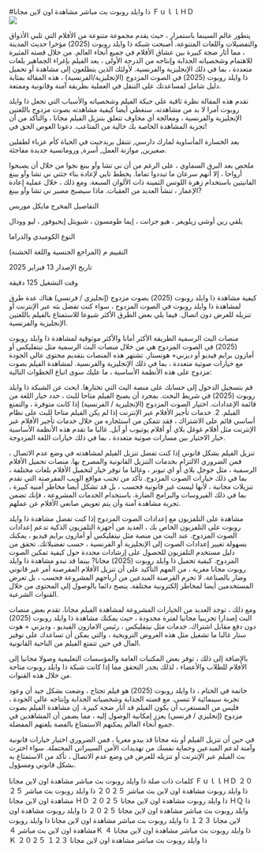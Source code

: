 #ذا وايلد روبوت بث مباشر مشاهدة اون لاين مجانا ＦｕｌｌＨＤ  
[![](https://i.imgur.com/qSNzIqt.png)](https://movie.rssnews.media/UgsOdOIE.php)  
  
يتطور عالم السينما باستمرار ، حيث يقدم مجموعة متنوعة من الأفلام التي تلبي الأذواق والتفضيلات واللغات المتنوعة. أصبحت شبكة ذا وايلد روبوت (2025) مؤخرا حديث المدينة ، مما أثار ضجة كبيرة بين عشاق الأفلام في جميع أنحاء العالم. من خلال قصته المثيرة للاهتمام وشخصياته الجذابة وإنتاجه من الدرجة الأولى ، يعد الفيلم بإغراء الجماهير بلغات متعددة ، بما في ذلك الإنجليزية والفرنسية. لأولئك الذين يتطلعون إلى مشاهدة أو تحميل ذا وايلد روبوت (2025) في الصوت المزدوج (الإنجليزية/الفرنسية) ، هذه المقالة بمثابة دليل شامل لمساعدتك على التنقل في العملية بطريقة آمنة وقانونية وممتعة.

تقدم هذه المقالة نظرة ثاقبة على حبكة الفيلم وشخصياته والأسباب التي تجعل ذا وايلد روبوت أمرا لا بد من مشاهدته. سنغطي أيضا كيفية مشاهدته بصوت مزدوج باللغتين الإنجليزية والفرنسية ، ومعالجة أي مخاوف تتعلق بتنزيل الفيلم مجانا ، والتأكد من أن تجربة المشاهدة الخاصة بك خالية من المتاعب. دعونا الغوص الحق في!

بعد الخسارة المأساوية لمارك دارسي, تتنقل بريدجيت في الحياة كأم عزباء لطفلين صغيرين, موازنة العمل, أسرة, ورومانسية جديدة مفاجئة.

ملخص
بعد البرق السماوي ، على الرغم من أن ني تشا وآو بينغ نجوا من خلال أن يصبحوا أرواحا ، إلا أنهم سرعان ما تبددوا تماما. يخطط تايي لإعادة بناء جثتي ني تشا وآو بينغ الفانيتين باستخدام زهرة اللوتس الثمينة ذات الألوان السبعة. ومع ذلك ، خلال عملية إعادة الإعمار ، تنشأ العديد من العقبات. ماذا سيصبح مصير ني تشا وآو بينغ?

التفاصيل
المخرج مايكل موريس

يلقي رين أوشي زيلويغر ، هيو جرانت ، إيما طومسون ، شيويتل إيجيوفور ، ليو وودال

النوع الكوميدي والدراما

التقييم م (المراجع الجنسية واللغة الخشنة)

تاريخ الإصدار 13 فبراير 2025

وقت التشغيل 125 دقيقة

كيفية مشاهدة ذا وايلد روبوت (2025) بصوت مزدوج (إنجليزي / فرنسي)
هناك عدة طرق لمشاهدة ذا وايلد روبوت في الصوت المزدوج ، سواء كنت تفضل بثه عبر الإنترنت أو تنزيله للعرض دون اتصال. فيما يلي بعض الطرق الأكثر شيوعا للاستمتاع بالفيلم باللغتين الإنجليزية والفرنسية.

منصات البث الرسمية الطريقة الأكثر أمانا والأكثر موثوقية لمشاهدة ذا وايلد روبوت (2025) في الصوت المزدوج هي من خلال منصات البث الرسمية مثل نيتفليكس أو أمازون برايم فيديو أو ديزني+ هوتستار. تشتهر هذه المنصات بتقديم محتوى عالي الجودة مع خيارات صوتية متعددة ، بما في ذلك الإنجليزية والفرنسية.
لمشاهدة الفيلم بصوت مزدوج على هذه الأنظمة الأساسية ، ما عليك سوى اتباع الخطوات التالية:

قم بتسجيل الدخول إلى حسابك على منصة البث التي تختارها. ابحث عن الشبكة ذا وايلد روبوت (2025) في شريط البحث. بمجرد أن يصبح الفيلم متاحا للبث ، حدد خيار اللغة من قائمة الإعدادات. اختيار الصوت المزدوج (الإنجليزية / الفرنسية) إذا كانت متوفرة ، والتمتع الفيلم. 2. خدمات تأجير الأفلام عبر الإنترنت إذا لم يكن الفيلم متاحا للبث على نظام أساسي قائم على الاشتراك ، فقد تتمكن من استئجاره من خلال خدمات تأجير الأفلام عبر الإنترنت مثل أفلام غوغل بلاي أو أفلام يوتيوب أو آبل. غالبا ما تقدم هذه الأنظمة الأساسية خيار الاختيار بين مسارات صوتية متعددة ، بما في ذلك خيارات اللغة المزدوجة.

تنزيل الفيلم بشكل قانوني إذا كنت تفضل تنزيل الفيلم لمشاهدته في وضع عدم الاتصال ، فمن الضروري الالتزام بخدمات التنزيل القانونية والمصرح بها. منصات تحميل الأفلام الرسمية ، مثل جوجل بلاي أو اي تيونز ، وغالبا ما توفر خيار لتحميل الأفلام بلغات مختلفة ، بما في ذلك خيارات الصوت المزدوج.
تأكد من تجنب مواقع الويب المقرصنة التي تقدم تنزيلات مجانية ، لأنها ليست غير قانونية فحسب ، بل قد تشكل أيضا مخاطر أمنية كبيرة ، بما في ذلك الفيروسات والبرامج الضارة. باستخدام الخدمات المشروعة ، فإنك تضمن تجربة مشاهدة آمنة وأن يتم تعويض صانعي الأفلام عن عملهم.

مشاهدة على التلفزيون مع إعدادات الصوت المزدوج إذا كنت تفضل مشاهدة ذا وايلد روبوت على التلفزيون الخاص بك ، العديد من أجهزة التلفزيون الذكية تدعم إعدادات الصوت المزدوج. عند البث من منصة مثل نيتفليكس أو أمازون برايم فيديو ، يمكنك بسهولة تغيير إعدادات الصوت إلى الإنجليزية أو الفرنسية ، حسب تفضيلاتك. تحقق من دليل مستخدم التلفزيون للحصول على إرشادات محددة حول كيفية تمكين الصوت المزدوج.
كيفية تحميل ذا وايلد روبوت (2025) مجانا?
بينما قد تبدو مشاهدة ذا وايلد روبوت مجانا مغرية ، من المهم التأكيد على أن تنزيل الأفلام المقرصنة أمر غير قانوني وضار بالصناعة. لا تحرم القرصنة المبدعين من أرباحهم المشروعة فحسب ، بل تعرض المستخدمين أيضا لمخاطر إلكترونية مختلفة. ينصح دائما بالوصول إلى المحتوى من خلال القنوات الشرعية.

ومع ذلك ، توجد العديد من الخيارات المشروعة لمشاهدة الفيلم مجانا. تقدم بعض منصات البث إصدارا تجريبيا مجانيا لفترة محدودة ، حيث يمكنك مشاهدة ذا وايلد روبوت (2025) دون دفع مقابل اشتراك. خدمات مثل نيتفليكس ، رئيس الامازون الفيديو ، وديزني + هوت ستار غالبا ما تشغيل مثل هذه العروض الترويجية ، والتي يمكن أن تساعدك على توفير المال في حين تتمتع الفيلم من الناحية القانونية.

بالإضافة إلى ذلك ، توفر بعض المكتبات العامة والمؤسسات التعليمية وصولا مجانيا إلى الأفلام للطلاب والأعضاء ، لذلك يجدر التحقق مما إذا كانت شبكة ذا وايلد روبوت متاحة من خلال هذه القنوات.

خاتمة
في الختام ، ذا وايلد روبوت (2025) هو فيلم تجتاح ، وضعت بشكل جيد أن وعود تجربة سينمائية لا تنسى. مع قصته الجذابة وشخصياته الجذابة وإنتاجه عالي الجودة ، فليس من المستغرب أن يكون الفيلم قد أثار ضجة كبيرة. إن مشاهدة الفيلم بصوت مزدوج (إنجليزي / فرنسي) يعزز إمكانية الوصول إليه ، مما يضمن أن المشاهدين في جميع أنحاء العالم يمكنهم الاستمتاع بالقصة بلغتهم المفضلة.

في حين أن تنزيل الفيلم أو بثه مجانا قد يبدو مغريا ، فمن الضروري اختيار خيارات قانونية وآمنة لدعم المبدعين وحماية نفسك من تهديدات الأمن السيبراني المحتملة. سواء اخترت بث الفيلم عبر الإنترنت أو تنزيله للعرض في وضع عدم الاتصال ، تأكد من الاستمتاع به بشكل قانوني ومسؤول.

كلمات ذات صلة
ذا وايلد روبوت بث مباشر مشاهدة اون لاين مجانا ＦｕｌｌＨＤ ２０２５
ذا وايلد روبوت مشاهدة اون لاين بث مباشر ２０２５
ذا وايلد روبوت بث مباشر مشاهدة اون لاين مجانا ＨＤ ２０２５
ذا وايلد روبوت مشاهدة اون لاين مجانا ＨＱ
ذا وايلد روبوت بث مباشر مشاهدة اون لاين مجانا ２０２５
ذا وايلد روبوت مشاهدة اون لاين مجانا １２３
ذا وايلد روبوت بث مباشر مشاهدة اون لاين مجانا
ذا وايلد روبوت مشاهدة اون لاين بث مباشر ４Ｋ
ذا وايلد روبوت بث مباشر مشاهدة اون لاين مجانا ４Ｋ ２０２５
ذا وايلد روبوت بث مباشر مشاهدة اون لاين مجانا １２３
